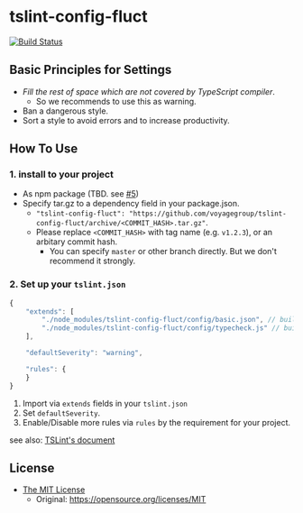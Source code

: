 # tslint-config-fluct

[![Build Status](https://travis-ci.org/voyagegroup/tslint-config-fluct.svg?branch=master)](https://travis-ci.org/voyagegroup/tslint-config-fluct)


## Basic Principles for Settings

- _Fill the rest of space which are not covered by TypeScript compiler_.
    - So we recommends to use this as warning.
- Ban a dangerous style.
- Sort a style to avoid errors and to increase productivity.


## How To Use

### 1. install to your project

- As npm package (TBD. see [#5](https://github.com/voyagegroup/tslint-config-fluct/issues/5))
- Specify tar.gz to a dependency field in your package.json.
    - `"tslint-config-fluct": "https://github.com/voyagegroup/tslint-config-fluct/archive/<COMMIT_HASH>.tar.gz"`.
    - Please replace `<COMMIT_HASH>` with tag name (e.g. `v1.2.3`), or an arbitary commit hash.
        - You can specify `master` or other branch directly. But we don't recommend it strongly.


### 2. Set up your `tslint.json`

```javascript
{
    "extends": [
        "./node_modules/tslint-config-fluct/config/basic.json", // builtin basic rules.
        "./node_modules/tslint-config-fluct/config/typecheck.js" // builtin typecheck rules.
    ],

    "defaultSeverity": "warning",

    "rules": {
    }
}
```

1. Import via `extends` fields in your `tslint.json`
2. Set `defaultSeverity`.
3. Enable/Disable more rules via `rules` by the requirement for your project.

see also: [TSLint's document](https://palantir.github.io/tslint/usage/configuration/)


## License

- [The MIT License](./LICENSE.txt)
    - Original: https://opensource.org/licenses/MIT
